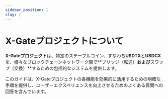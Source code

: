 ```yaml
---
sidebar_position: 1
slug: /
---
```


# X-Gateプロジェクトについて

**X-Gateプロジェクト**は、特定のステーブルコイン、すなわち**USDTX**と**USDCX**を、様々なブロックチェーンネットワーク間で**ブリッジ（転送）**および**スワップ（交換）**するための包括的なシステムを提供します。

このガイドは、X-Gateプロジェクトの各機能を効果的に活用するための明確な手順を提供し、ユーザーエクスペリエンスを向上させるためのよくある質問への回答を含んでいます。